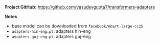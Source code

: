 **Project GitHub:** https://github.com/vasudevgupta7/transformers-adapters

**Notes**

* base model can be downloaded from `facebook/mbart-large-cc25`
* `adapters-hin-eng.pt`: adapters hin-eng
* `adapters-guj-eng.pt`: adapters guj-eng
